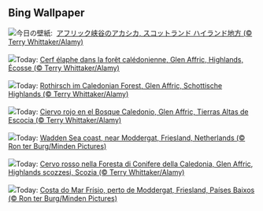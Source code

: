 ## Bing Wallpaper
![](https://www.bing.com/th?id=OHR.RedStag_JA-JP3676294833_UHD.jpg&w=1000)今日の壁紙: &nbsp;[アフリック峡谷のアカシカ, スコットランド ハイランド地方 (© Terry Whittaker/Alamy)](https://www.bing.com/th?id=OHR.RedStag_JA-JP3676294833_UHD.jpg)
<br><br/>
![](https://www.bing.com/th?id=OHR.RedStag_FR-FR3460398465_UHD.jpg&w=1000)Today: [Cerf élaphe dans la forêt calédonienne, Glen Affric, Highlands, Écosse (© Terry Whittaker/Alamy)](https://www.bing.com/th?id=OHR.RedStag_FR-FR3460398465_UHD.jpg)
<br><br/>
![](https://www.bing.com/th?id=OHR.RedStag_DE-DE2144943138_UHD.jpg&w=1000)Today: [Rothirsch im Caledonian Forest, Glen Affric, Schottische Highlands (© Terry Whittaker/Alamy)](https://www.bing.com/th?id=OHR.RedStag_DE-DE2144943138_UHD.jpg)
<br><br/>
![](https://www.bing.com/th?id=OHR.RedStag_ES-ES1306068439_UHD.jpg&w=1000)Today: [Ciervo rojo en el Bosque Caledonio, Glen Affric, Tierras Altas de Escocia (© Terry Whittaker/Alamy)](https://www.bing.com/th?id=OHR.RedStag_ES-ES1306068439_UHD.jpg)
<br><br/>
![](https://www.bing.com/th?id=OHR.FrieslandNetherlands_EN-GB5948311927_UHD.jpg&w=1000)Today: [Wadden Sea coast, near Moddergat, Friesland, Netherlands (© Ron ter Burg/Minden Pictures)](https://www.bing.com/th?id=OHR.FrieslandNetherlands_EN-GB5948311927_UHD.jpg)
<br><br/>
![](https://www.bing.com/th?id=OHR.RedStag_IT-IT8661593020_UHD.jpg&w=1000)Today: [Cervo rosso nella Foresta di Conifere della Caledonia, Glen Affric, Highlands scozzesi, Scozia (© Terry Whittaker/Alamy)](https://www.bing.com/th?id=OHR.RedStag_IT-IT8661593020_UHD.jpg)
<br><br/>
![](https://www.bing.com/th?id=OHR.FrieslandNetherlands_PT-BR8090828736_UHD.jpg&w=1000)Today: [Costa do Mar Frísio, perto de Moddergat, Friesland, Países Baixos (© Ron ter Burg/Minden Pictures)](https://www.bing.com/th?id=OHR.FrieslandNetherlands_PT-BR8090828736_UHD.jpg)
<br><br/>
